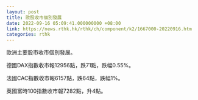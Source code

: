 ```yaml
---
layout: post
title: 歐股收市個別發展
date: 2022-09-16 05:09:41.000000000 +08:00
link: https://news.rthk.hk/rthk/ch/component/k2/1667000-20220916.htm
categories: rthk
---
```


歐洲主要股市收市個別發展。

德國DAX指數收市報12956點，跌71點，跌幅0.55%。

法國CAC指數收市報6157點，跌64點，跌幅1%。

英國富時100指數收市報7282點，升4點。
